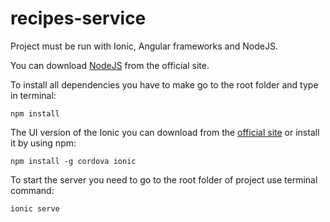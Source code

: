 # recipes-service

Project must be run with Ionic, Angular frameworks and NodeJS.

You can download [NodeJS](https://nodejs.org/) from the official site.

To install all dependencies you have to make go to the root folder and type in terminal:

	npm install


The UI version of the Ionic you can download from the [official site](http://lab.ionic.io/old.html) or install it by using npm:

	npm install -g cordova ionic


To start the server you need to go to the root folder of project 
use terminal command:

	ionic serve
